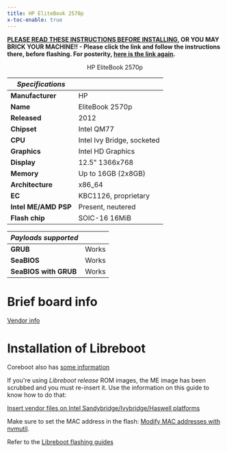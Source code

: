 ```yaml
---
title: HP EliteBook 2570p
x-toc-enable: true
---
```


**[PLEASE READ THESE INSTRUCTIONS BEFORE INSTALLING](ivy_has_common), OR
YOU MAY BRICK YOUR MACHINE!! - Please click the link and follow the instructions
there, before flashing. For posterity,
[here is the link again](ivy_has_common).**

<div class="specs">
<center>
HP EliteBook 2570p
</center>

| ***Specifications***      |                                   |
|---------------------------|-----------------------------------|
| **Manufacturer**          | HP                                |
| **Name**                  | EliteBook 2570p                   |
| **Released**              | 2012                              |
| **Chipset**               | Intel QM77                        |
| **CPU**                   | Intel Ivy Bridge, socketed        |
| **Graphics**              | Intel HD Graphics                 |
| **Display**               | 12.5" 1366x768                    |
| **Memory**                | Up to 16GB (2x8GB)                |
| **Architecture**          | x86_64                            |
| **EC**                    | KBC1126, proprietary              |
| **Intel ME/AMD PSP**      | Present, neutered                 |
| **Flash chip**            | SOIC-16 16MiB                     |


| ***Payloads supported***  |       |
|---------------------------|-------|
| **GRUB**                  | Works |
| **SeaBIOS**               | Works |
| **SeaBIOS with GRUB**     | Works |
</div>

Brief board info
================

[Vendor info](https://support.hp.com/us-en/document/c03412731)

Installation of Libreboot
=========================

Coreboot also has [some information](https://doc.coreboot.org/motherboard/hp/2560p.html#programming)

If you're using *Libreboot release* ROM images, the ME image has been scrubbed
and you must re-insert it. Use the information on this guide to know how
to do that:

[Insert vendor files on Intel Sandybridge/Ivybridge/Haswell
platforms](../install/ivy_has_common)

Make sure to set the MAC address in the flash:
[Modify MAC addresses with nvmutil](../install/nvmutil).

Refer to the [Libreboot flashing guides](../install/spi)
